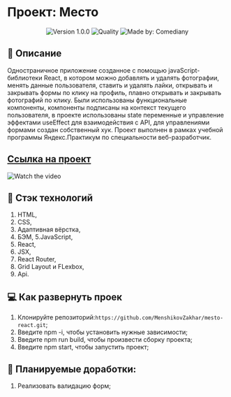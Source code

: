 # Проект: Место
<p align="center">
    <img alt="Version 1.0.0" src="https://img.shields.io/badge/version-1.0.0-blue" />
    <img alt="Quality" src="https://img.shields.io/badge/status-release-orange.svg" >
    <img alt="Made by: Comediany" src="https://img.shields.io/badge/made%20by-MenshikovZakhar-blue" />
</p>


## :memo: Описание

Одностраничное приложение созданное с помощью javaScript-библиотеки React, в котором можно добавлять и удалять 
фотографии, менять данные пользователя, ставить и удалять лайки, открывать и закрывать формы по клику на профиль,
плавно открывать и закрывать фотографий по клику. Были использованы функциональные компоненты, компоненты подписаны 
на контекст текущего пользователя, в проекте использованы state переменные и управление эффектами useEffect для 
взаимодействия с API, для управлениями формами создан собственный хук.
Проект выполнен в рамках учебной программы Яндекс.Практикум по специальности веб-разработчик.

## [Ссылка на проект](https://menshikovzakhar.github.io/mesto-react/)

![Watch the video](./preview.gif)

## :hammer: Стэк технологий
1. HTML,
2. CSS,
3. Адаптивная вёрстка,
4. БЭМ,
5.JavaScript,
6. React, 
7. JSX,
8. React Router,
9. Grid Layout и FLexbox,
10. Api.

## 💻 Как развернуть проек

1. Клонируйте репозиторий:`https://github.com/MenshikovZakhar/mesto-react.git`;
2. Введите npm -i, чтобы установить нужные зависимости;
3. Введите npm run build, чтобы произвести сборку проекта;
4. Введите npm start, чтобы запустить проект;

## 📃 Планируемые доработки:
1. Реализовать валидацию форм;
